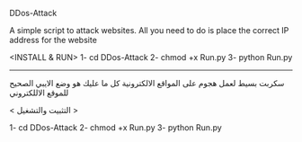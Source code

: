DDos-Attack

A simple script to attack websites. All you need to do is place the correct IP address for the website

<INSTALL & RUN>
1- cd DDos-Attack
2- chmod +x Run.py
3- python Run.py

-------------------------------------------------------------------------------------------------------
سكربت بسيط لعمل هجوم على المواقع الالكترونية كل ما عليك هو وضع الايبي الصحيح للموقع الاللكتروني
 
< التثبيت والتشغيل >
 
1- cd DDos-Attack
2- chmod +x Run.py
3- python Run.py

